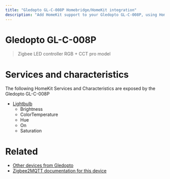 ```yaml
---
title: "Gledopto GL-C-008P Homebridge/HomeKit integration"
description: "Add HomeKit support to your Gledopto GL-C-008P, using Homebridge, Zigbee2MQTT and homebridge-z2m."
---
```

<!---
This file has been GENERATED using src/docgen/docgen.ts
DO NOT EDIT THIS FILE MANUALLY!
-->
# Gledopto GL-C-008P
> Zigbee LED controller RGB + CCT pro model


# Services and characteristics
The following HomeKit Services and Characteristics are exposed by
the Gledopto GL-C-008P

* [Lightbulb](../../light.md)
  * Brightness
  * ColorTemperature
  * Hue
  * On
  * Saturation


# Related
* [Other devices from Gledopto](../index.md#gledopto)
* [Zigbee2MQTT documentation for this device](https://www.zigbee2mqtt.io/devices/GL-C-008P.html)